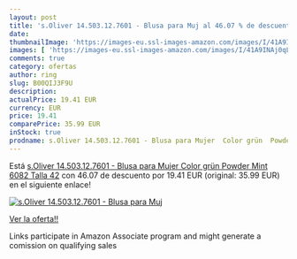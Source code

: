 ```yaml
---
layout: post
title: 's.Oliver 14.503.12.7601 - Blusa para Muj al 46.07 % de descuento'
date: 
thumbnailImage: 'https://images-eu.ssl-images-amazon.com/images/I/41A9INAj0qL._SL200_.jpg'
images: [ 'https://images-eu.ssl-images-amazon.com/images/I/41A9INAj0qL._SL200_.jpg' ]
comments: true
category: ofertas
author: ring
slug: B00QIJ3F9U
description:
actualPrice: 19.41 EUR
currency: EUR
price: 19.41
comparePrice: 35.99 EUR
inStock: true
prodname: s.Oliver 14.503.12.7601 - Blusa para Mujer  Color grün  Powder Mint 6082   Talla 42
---
```


Está [s.Oliver 14.503.12.7601 - Blusa para Mujer  Color grün  Powder Mint 6082   Talla 42](https://www.amazon.es/dp/B00QIJ3F9U/?tag=tolees-21) con 46.07 de descuento por 19.41 EUR (original: 35.99 EUR) en el siguiente enlace!

[![s.Oliver 14.503.12.7601 - Blusa para Muj](https://images-eu.ssl-images-amazon.com/images/I/41A9INAj0qL._SL200_.jpg)](https://www.amazon.es/dp/B00QIJ3F9U/?tag=tolees-21)

[Ver la oferta!!](https://www.amazon.es/dp/B00QIJ3F9U/?tag=tolees-21)

Links participate in Amazon Associate program and might generate a comission on qualifying sales


